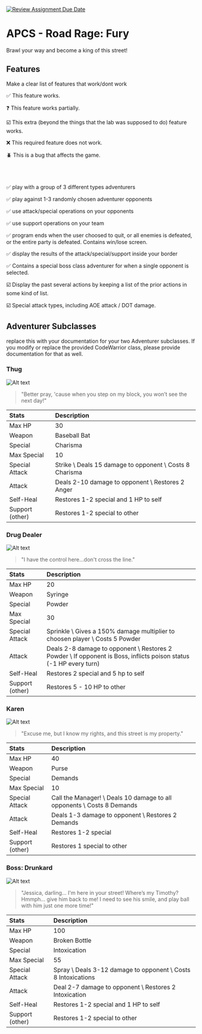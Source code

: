 [![Review Assignment Due Date](https://classroom.github.com/assets/deadline-readme-button-22041afd0340ce965d47ae6ef1cefeee28c7c493a6346c4f15d667ab976d596c.svg)](https://classroom.github.com/a/KprAwj1n)
# APCS - Road Rage: Fury

Brawl your way and become a king of this street!

## Features

Make a clear list of features that work/dont work

:white_check_mark: This feature works.

:question: This feature works partially.

:ballot_box_with_check: This extra (beyond the things that the lab was supposed to do) feature works.

:x: This required feature does not work.

:beetle: This is a bug that affects the game.

<br/><br/>

:white_check_mark: play with a group of 3 different types adventurers

:white_check_mark: play against 1-3 randomly chosen adventurer opponents

:white_check_mark: use attack/special operations on your opponents

:white_check_mark: use support operations on your team

:white_check_mark: program ends when the user choosed to quit, or all enemies is defeated, or the entire party is defeated. Contains win/lose screen.

:white_check_mark: display the results of the attack/special/support inside your border

:white_check_mark: Contains a special boss class adventurer for when a single opponent is selected.

:ballot_box_with_check: Display the past several actions by keeping a list of the prior actions in some kind of list.

:ballot_box_with_check: Special attack types, including AOE attack / DOT damage.


## Adventurer Subclasses

replace this with your documentation for your two Adventurer subclasses. If you modify or replace the provided CodeWarrior class, please provide documentation for that as well.


### Thug
![Alt text](thug.png?raw=true "Title" )
> "Better pray, 'cause when you step on my block, you won’t see the next day!"

| Stats | Description |
| :---- | :---------- |
| Max HP | 30 |
| Weapon | Baseball Bat |
| Special | Charisma |
| Max Special | 10 |
| Special Attack | Strike \ Deals 15 damage to opponent \ Costs 8 Charisma|
| Attack | Deals 2-10 damage to opponent \ Restores 2 Anger |
| Self-Heal | Restores 1-2 special and 1 HP to self |
| Support (other) | Restores 1-2 special to other |


### Drug Dealer

![Alt text](drugdealer.png?raw=true "Title" )
> "I have the control here...don't cross the line."

| Stats | Description |
| :---- | :---------- |
| Max HP | 20 |
| Weapon | Syringe |
| Special | Powder |
| Max Special | 30 |
| Special Attack | Sprinkle \ Gives a 150% damage multiplier to choosen player \ Costs 5 Powder |
| Attack | Deals 2-8 damage to opponent \ Restores 2 Powder \ If opponent is Boss, inflicts poison status (-1 HP every turn)|
| Self-Heal | Restores 2 special and 5 hp to self |
| Support (other) | Restores 5 - 10 HP to other |

### Karen

![Alt text](karen.png?raw=true "Title" )
> "Excuse me, but I know my rights, and this street is my property."

| Stats | Description |
| :---- | :---------- |
| Max HP | 40 |
| Weapon | Purse |
| Special | Demands |
| Max Special | 10 |
| Special Attack | Call the Manager! \ Deals 10 damage to all opponents \ Costs 8 Demands |
| Attack | Deals 1-3 damage to opponent \ Restores 2 Demands |
| Self-Heal | Restores 1-2 special |
| Support (other) | Restores 1 special to other |

### Boss: Drunkard

![Alt text](drunkard.png?raw=true "Title" )
> "Jessica, darling... I'm here in your street! Where’s my Timothy? Hmmph... give him back to me! I need to see his smile, and play ball with him just one more time!"

| Stats | Description |
| :---- | :---------- |
| Max HP | 100 |
| Weapon | Broken Bottle |
| Special | Intoxication |
| Max Special | 55 |
| Special Attack | Spray \ Deals 3-12 damage to opponent \ Costs 8 Intoxications |
| Attack | Deal 2-7 damage to opponent \ Restores 2 Intoxication |
| Self-Heal | Restores 1-2 special and 1 HP to self |
| Support (other) | Restores 1-2 special to other |
